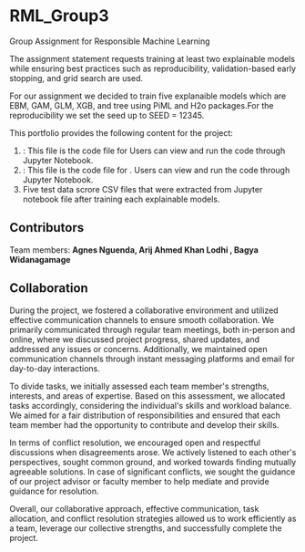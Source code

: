 # RML_Group3
Group Assignment for Responsible Machine Learning

The assignment statement requests training at least two explainable models while ensuring best practices such as reproducibility, validation-based early stopping, and grid search are used.

For our assignment we decided to train five explanaible models which are EBM, GAM, GLM, XGB, and tree using PiML and H2o packages.For the reproducibility we set the seed up to SEED = 12345. 

This portfolio provides the following content for the project:

1. [](): This file is the code file for  Users can view and run the code through Jupyter Notebook.
2. [](): This file is the code file for . Users can view and run the code through Jupyter Notebook.
3. Five test data scrore CSV files that were extracted from Jupyter notebook file after training each explainable models.

## Contributors
Team members: **Agnes Nguenda, Arij Ahmed Khan Lodhi , Bagya Widanagamage**

## Collaboration
During the project, we fostered a collaborative environment and utilized effective communication channels to ensure smooth collaboration. We primarily communicated through regular team meetings, both in-person and online, where we discussed project progress, shared updates, and addressed any issues or concerns. Additionally, we maintained open communication channels through instant messaging platforms and email for day-to-day interactions.

To divide tasks, we initially assessed each team member's strengths, interests, and areas of expertise. Based on this assessment, we allocated tasks accordingly, considering the individual's skills and workload balance. We aimed for a fair distribution of responsibilities and ensured that each team member had the opportunity to contribute and develop their skills.

In terms of conflict resolution, we encouraged open and respectful discussions when disagreements arose. We actively listened to each other's perspectives, sought common ground, and worked towards finding mutually agreeable solutions. In case of significant conflicts, we sought the guidance of our project advisor or faculty member to help mediate and provide guidance for resolution.

Overall, our collaborative approach, effective communication, task allocation, and conflict resolution strategies allowed us to work efficiently as a team, leverage our collective strengths, and successfully complete the project.
